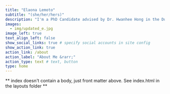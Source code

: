```yaml
---
title: "Elaona Lemoto"
subtitle: "(she/her/hers)"
description: "I'm a PhD Candidate advised by Dr. Hwanhee Hong in the Duke School of Medicine, Department of Biostatistics & Bioinformatics. I am interested in Bayesian hierarchical modeling in the regards to data integration, but more specifically utilized within comparative effectiveness research. While I work with combining data sources, the primary goal is to better understand and uncover health disparities that is limited through data availability. Simultaneously, I am interested in teaching end mentoring a new generation of statisticians."
images:
  - img/updated_e.jpg
image_left: true
text_align_left: false
show_social_links: true # specify social accounts in site config
show_action_link: true
action_link: /about
action_label: "About Me &rarr;"
action_type: text # text, button
type: home
---
```


** index doesn't contain a body, just front matter above.
See index.html in the layouts folder **
